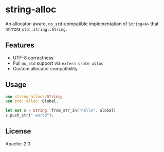 # string-alloc

An allocator-aware, `no_std`-compatible implementation of `String<A>` that mirrors `std::string::String`.

## Features

- UTF-8 correctness
- Full `no_std` support via `extern crate alloc`
- Custom allocator compatibility

## Usage

```rust
use string_alloc::String;
use std::alloc::Global;

let mut s = String::from_str_in("hello", Global);
s.push_str(" world");
```

## License

Apache-2.0
